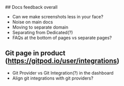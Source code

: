 ## Docs feedback overall

-   Can we make screenshots less in your face?
-   Noise on main docs
-   Moving to separate domain
-   Separating from Dedicated(?)
-   FAQs at the bottom of pages vs separate pages?

## Git page in product (https://gitpod.io/user/integrations)

-   Git Provider vs Git Integration(?) in the dashboard
-   Align git integrations with git providers?
